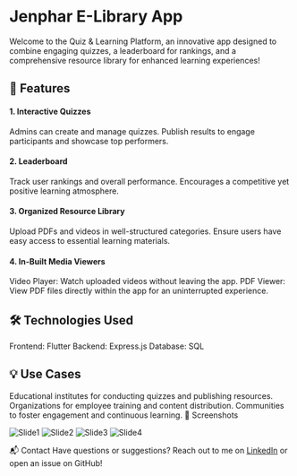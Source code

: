 # Jenphar E-Library App
Welcome to the Quiz & Learning Platform, an innovative app designed to combine engaging quizzes, a leaderboard for rankings, and a comprehensive resource library for enhanced learning experiences!

## 🚀 Features
#### 1. Interactive Quizzes
Admins can create and manage quizzes.
Publish results to engage participants and showcase top performers.
#### 2. Leaderboard
Track user rankings and overall performance.
Encourages a competitive yet positive learning atmosphere.
#### 3. Organized Resource Library
Upload PDFs and videos in well-structured categories.
Ensure users have easy access to essential learning materials.
#### 4. In-Built Media Viewers
Video Player: Watch uploaded videos without leaving the app.
PDF Viewer: View PDF files directly within the app for an uninterrupted experience.
## 🛠️ Technologies Used
Frontend: Flutter
Backend: Express.js
Database: SQL
## 💡 Use Cases
Educational institutes for conducting quizzes and publishing resources.
Organizations for employee training and content distribution.
Communities to foster engagement and continuous learning.
📸 Screenshots

![Slide1](https://github.com/user-attachments/assets/787ab51a-0093-48d9-b8d3-2a9c093bb224)
![Slide2](https://github.com/user-attachments/assets/43a8029c-3047-432a-95d4-d6f1a7f86b7a)
![Slide3](https://github.com/user-attachments/assets/4588cdcc-3cc9-488c-9413-5c7664892c53)
![Slide4](https://github.com/user-attachments/assets/ef9fb62b-489f-4d03-94a7-d3f92093165c)

📬 Contact
Have questions or suggestions? Reach out to me on [LinkedIn](https://www.linkedin.com/in/ismail-hosen-james-3756a4211) or open an issue on GitHub!
